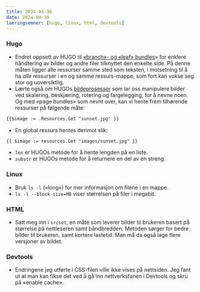 ```yaml
---
title: 2024-04-30
date: 2024-04-30
laeringsemner: [hugo, linux, html, devtools]
---
```


### Hugo
* Endret oppsett av HUGO til [«branch»- og «leaf» bundles](https://gohugo.io/content-management/page-bundles/ "Hugo page and leaf bundles")» for enklere håndtering av bilder og andre filer tilknyttet den enkelte side. På denne måten ligger alle ressurser samme sted som teksten, i motsetning til å ha _alle_ ressurser i en og samme ressurs-mappe, som fort kan vokse seg stor og uoversiktlig.
* Lærte også om HUGOs [bildeprosessor](https://gohugo.io/content-management/image-processing/ "Hugos Image Processing") som lar oss manipulere bilder ved skalering, beskjæring, rotering og fargelegging, for å nevne noen. Og med «page bundles» som nevnt over, kan vi hente frem tilhørende ressurser på følgende måte:
```html
{{$image := .Resources.Get "sunset.jpg" }}
```
* En global ressurs hentes derimot slik:
```md
{{ $image := resources.Get "images/sunset.jpg" }}
```
* `len` er HUGOs metode for å hente lengden på en liste.
* `substr` er HUGOs metode for å returnere en del av en streng.

### Linux
* Bruk `ls -l` («long») for mer informasjon om filene i en mappe.
* `ls -l --block-size=MB` viser størrelsen på filer i megabit.

### HTML
* Satt meg inn i `srcset`, en  måte som leverer bilder til brukeren basert på størrelse på nettleseren samt båndbredden. Metoden sørger for bedre bilder til brukeren, samt kortere lastetid. Man må da også lage flere versjoner av bildet.

### Devtools
* Endringene jeg utførte i CSS-filen ville ikke vises på nettsiden. Jeg fant ut at man kan fikse det ved å gå inn nettverksfanen i Devtools og skru på «enable cache».
